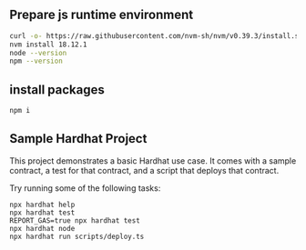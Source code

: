 ## Prepare js runtime environment
```sh
curl -o- https://raw.githubusercontent.com/nvm-sh/nvm/v0.39.3/install.sh | bash
nvm install 18.12.1
node --version
npm --version
```

## install packages
```sh
npm i
```



## Sample Hardhat Project

This project demonstrates a basic Hardhat use case. It comes with a sample contract, a test for that contract, and a script that deploys that contract.

Try running some of the following tasks:

```shell
npx hardhat help
npx hardhat test
REPORT_GAS=true npx hardhat test
npx hardhat node
npx hardhat run scripts/deploy.ts
```
